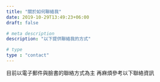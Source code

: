 ```yaml
---
title: "關於如何聯絡我"
date: 2019-10-29T13:49:23+06:00
draft: false

# meta description
description: "以下提供聯絡我的方式"

# type
type : "contact"
---
```


目前以電子郵件與臉書的聯絡方式為主
再麻煩參考以下聯絡資訊